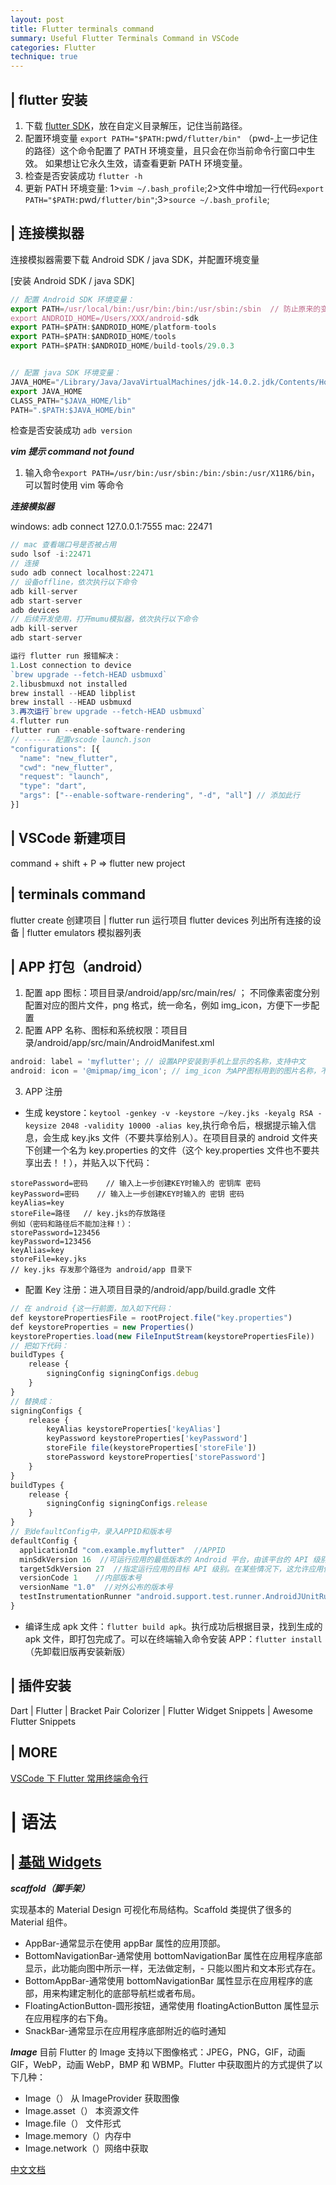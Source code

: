 ```yaml
---
layout: post
title: Flutter terminals command
summary: Useful Flutter Terminals Command in VSCode
categories: Flutter
technique: true
---
```


## | flutter 安装

1. 下载 [flutter SDK](https://flutter.dev/docs/get-started/install/macos)，放在自定义目录解压，记住当前路径。
2. 配置环境变量 `export PATH="$PATH:`pwd`/flutter/bin"` （pwd-上一步记住的路径）这个命令配置了 PATH 环境变量，且只会在你当前命令行窗口中生效。 如果想让它永久生效，请查看更新 PATH 环境变量。
3. 检查是否安装成功 `flutter -h`
4. 更新 PATH 环境变量: 1>`vim ~/.bash_profile`;2>文件中增加一行代码`export PATH="$PATH:`pwd`/flutter/bin"`;3>`source ~/.bash_profile`;

## | 连接模拟器

连接模拟器需要下载 Android SDK / java SDK，并配置环境变量

[安装 Android SDK / java SDK]

```javascript
// 配置 Android SDK 环境变量：
export PATH=/usr/local/bin:/usr/bin:/bin:/usr/sbin:/sbin  // 防止原来的变量丢
export ANDROID_HOME=/Users/XXX/android-sdk
export PATH=$PATH:$ANDROID_HOME/platform-tools
export PATH=$PATH:$ANDROID_HOME/tools
export PATH=$PATH:$ANDROID_HOME/build-tools/29.0.3


// 配置 java SDK 环境变量：
JAVA_HOME="/Library/Java/JavaVirtualMachines/jdk-14.0.2.jdk/Contents/Home"
export JAVA_HOME
CLASS_PATH="$JAVA_HOME/lib"
PATH=".$PATH:$JAVA_HOME/bin"
```

检查是否安装成功 `adb version`

**_vim 提示 command not found_**

1. 输入命令`export PATH=/usr/bin:/usr/sbin:/bin:/sbin:/usr/X11R6/bin`，可以暂时使用 vim 等命令

**_连接模拟器_**

windows: adb connect 127.0.0.1:7555
mac: 22471

```javascript
// mac 查看端口号是否被占用
sudo lsof -i:22471
// 连接
sudo adb connect localhost:22471
// 设备offline，依次执行以下命令
adb kill-server
adb start-server
adb devices
// 后续开发使用，打开mumu模拟器，依次执行以下命令
adb kill-server
adb start-server
```

```javascript
运行 flutter run 报错解决：
1.Lost connection to device
`brew upgrade --fetch-HEAD usbmuxd`
2.libusbmuxd not installed
brew install --HEAD libplist
brew install --HEAD usbmuxd
3.再次运行`brew upgrade --fetch-HEAD usbmuxd`
4.flutter run
flutter run --enable-software-rendering
// ------ 配置vscode launch.json
"configurations": [{
  "name": "new_flutter",
  "cwd": "new_flutter",
  "request": "launch",
  "type": "dart",
  "args": ["--enable-software-rendering", "-d", "all"] // 添加此行
}]
```

## | VSCode 新建项目

command + shift + P => flutter new project

## | terminals command

flutter create 创建项目 | flutter run 运行项目
flutter devices 列出所有连接的设备 | flutter emulators 模拟器列表

## | APP 打包（android）

1. 配置 app 图标：项目目录/android/app/src/main/res/ ； 不同像素密度分别配置对应的图片文件，png 格式，统一命名，例如 img_icon，方便下一步配置
2. 配置 APP 名称、图标和系统权限：项目目录/android/app/src/main/AndroidManifest.xml

```javascript
android: label = 'myflutter'; // 设置APP安装到手机上显示的名称，支持中文
android: icon = '@mipmap/img_icon'; // img_icon 为APP图标用到的图片名称，不需要输入文件格式后缀
```

3. APP 注册

- 生成 keystore：`keytool -genkey -v -keystore ~/key.jks -keyalg RSA -keysize 2048 -validity 10000 -alias key`,执行命令后，根据提示输入信息，会生成 key.jks 文件（不要共享给别人）。在项目目录的 android 文件夹下创建一个名为 key.properties 的文件（这个 key.properties 文件也不要共享出去！！），并贴入以下代码：

```
storePassword=密码    // 输入上一步创建KEY时输入的 密钥库 密码
keyPassword=密码    // 输入上一步创建KEY时输入的 密钥 密码
keyAlias=key
storeFile=路径   // key.jks的存放路径
例如（密码和路径后不能加注释！）：
storePassword=123456
keyPassword=123456
keyAlias=key
storeFile=key.jks
// key.jks 存发那个路径为 android/app 目录下
```

- 配置 Key 注册：进入项目目录的/android/app/build.gradle 文件

```javascript
// 在 android {这一行前面，加入如下代码：
def keystorePropertiesFile = rootProject.file("key.properties")
def keystoreProperties = new Properties()
keystoreProperties.load(new FileInputStream(keystorePropertiesFile))
// 把如下代码：
buildTypes {
    release {
        signingConfig signingConfigs.debug
    }
}
// 替换成：
signingConfigs {
    release {
        keyAlias keystoreProperties['keyAlias']
        keyPassword keystoreProperties['keyPassword']
        storeFile file(keystoreProperties['storeFile'])
        storePassword keystoreProperties['storePassword']
    }
}
buildTypes {
    release {
        signingConfig signingConfigs.release
    }
}
// 到defaultConfig中，录入APPID和版本号
defaultConfig {
  applicationId "com.example.myflutter"  //APPID
  minSdkVersion 16  //可运行应用的最低版本的 Android 平台，由该平台的 API 级别标识符指定
  targetSdkVersion 27  //指定运行应用的目标 API 级别。在某些情况下，这允许应用使用在目标 API 级别中定义的清单元素或行为，而不是仅限于使用那些针对最低 API 级别定义的元素或行为。
  versionCode 1    //内部版本号
  versionName "1.0"  //对外公布的版本号
  testInstrumentationRunner "android.support.test.runner.AndroidJUnitRunner"
}
```

- 编译生成 apk 文件：`flutter build apk`。执行成功后根据目录，找到生成的 apk 文件，即打包完成了。可以在终端输入命令安装 APP：`flutter install`（先卸载旧版再安装新版）

## | 插件安装

Dart | Flutter | Bracket Pair Colorizer | Flutter Widget Snippets | Awesome Flutter Snippets

## | MORE

[VSCode 下 Flutter 常用终端命令行](https://www.cnblogs.com/lxlx1798/p/11049922.html)

# | 语法

## | [基础 Widgets](https://flutterchina.club/widgets/basics/)

**_scaffold（脚手架）_**

实现基本的 Material Design 可视化布局结构。Scaffold 类提供了很多的 Material 组件。

- AppBar-通常显示在使用 appBar 属性的应用顶部。
- BottomNavigationBar-通常使用 bottomNavigationBar 属性在应用程序底部显示，此功能向图中所示一样，无法做定制，- 只能以图片和文本形式存在。
- BottomAppBar-通常使用 bottomNavigationBar 属性显示在应用程序的底部，用来构建定制化的底部导航栏或者布局。
- FloatingActionButton-圆形按钮，通常使用 floatingActionButton 属性显示在应用程序的右下角。
- SnackBar-通常显示在应用程序底部附近的临时通知

**_Image_**
目前 Flutter 的 Image 支持以下图像格式：JPEG，PNG，GIF，动画 GIF，WebP，动画 WebP，BMP 和 WBMP。Flutter 中获取图片的方式提供了以下几种：

- Image（） 从 ImageProvider 获取图像
- Image.asset（） 本资源文件
- Image.file（） 文件形式
- Image.memory（）内存中
- Image.network（）网络中获取

[中文文档](https://flutterchina.club/get-started/codelab/)
